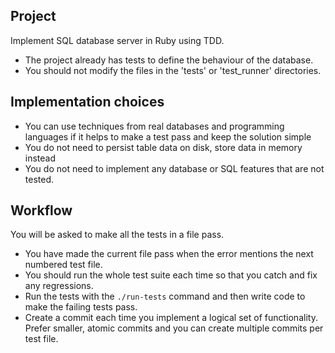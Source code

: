 ## Project

Implement SQL database server in Ruby using TDD.

+ The project already has tests to define the behaviour of the database.
+ You should not modify the files in the 'tests' or 'test_runner' directories.

## Implementation choices

+ You can use techniques from real databases and programming languages if it helps to make a test pass and keep the solution simple
+ You do not need to persist table data on disk, store data in memory instead
+ You do not need to implement any database or SQL features that are not tested.

## Workflow

You will be asked to make all the tests in a file pass.

+ You have made the current file pass when the error mentions the next numbered test file.
+ You should run the whole test suite each time so that you catch and fix any regressions.
+ Run the tests with the `./run-tests` command and then write code to make the failing tests pass.
+ Create a commit each time you implement a logical set of functionality. Prefer smaller, atomic commits and you can create multiple commits per test file.